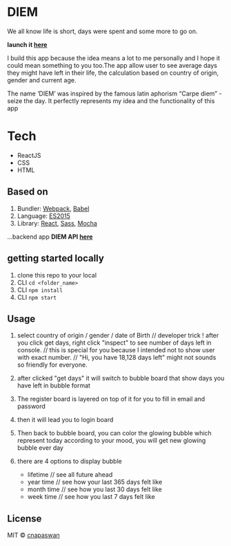 # DIEM

We all know life is short, days were spent and some more to go on. 

  **launch it [here](https://cnapaswan.github.io/diem_app/)**

I build this app because the idea means a lot to me personally and I hope it could mean something to you too.The app allow user to see average days they might have left in their life, the calculation based on country of origin, gender and current age. 

The name ‘DIEM’ was inspired by the famous latin aphorism “Carpe diem” - seize the day. It perfectly represents my idea and the functionality of this app

# Tech

- ReactJS
- CSS
- HTML

## Based on

1. Bundler: [Webpack](http://webpack.github.io/docs/), [Babel](https://babeljs.io)
2. Language: [ES2015](https://babeljs.io/docs/learn-es2015/)
3. Library: [React](https://reactjs.org/), [Sass](http://sass-lang.com/), [Mocha](https://mochajs.org)

...backend app  **DIEM API [here](https://github.com/cnapaswan/diem_api)**

## getting started locally
1. clone this repo to your local
2. CLI ```cd <folder_name>```
2. CLI ```npm install```
4. CLI ```npm start``` 

## Usage

1. select country of origin / gender / date of Birth
// developer trick ! after you click get days, right click "inspect" to see number of days left in console.
// this is special for you because I intended not to show user with exact number.
// "Hi, you have 18,128 days left" might not sounds so friendly for everyone.

2. after clicked "get days" it will switch to bubble board that show days you have left in bubble format

3. The register board is layered on top of it for you to fill in email and password

4. then it will lead you to login board

5. Then back to bubble board, you can color the glowing bubble which represent today according to your mood, you will get new glowing bubble ever day

6. there are 4 options to display bubble
    - lifetime // see all future ahead
    - year time // see how your last 365 days felt like 
    - month time // see how you last 30 days felt like
    - week time // see how you last 7 days felt like
    

## License

MIT © [cnapaswan](https://github.com/cnapaswan)